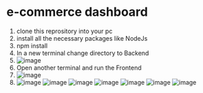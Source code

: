 # e-commerce dashboard
1. clone this reprository into your pc
2. install all the necessary packages like NodeJs
3. npm install
4. In a new terminal change directory to Backend
5. ![image](https://github.com/Rohandutta1/e-commerce-dashboard/assets/136701369/f2c5b92c-c7ec-4c0a-9c26-c1801c87599d)
6. Open another terminal and run the Frontend
7. ![image](https://github.com/Rohandutta1/e-commerce-dashboard/assets/136701369/57fbd30e-249d-4a28-9ff6-f0e079ceb0a4)
8. ![image](https://github.com/Rohandutta1/e-commerce-dashboard/assets/136701369/468b00e0-cd6c-41c5-a779-7e687083fe7a)
![image](https://github.com/Rohandutta1/e-commerce-dashboard/assets/136701369/3594f024-b814-4236-830f-227b404a07c1)
![image](https://github.com/Rohandutta1/e-commerce-dashboard/assets/136701369/5b4ffd06-8391-4a12-a91f-7157ea014342)
![image](https://github.com/Rohandutta1/e-commerce-dashboard/assets/136701369/1e92ac8c-0512-4962-abe7-bc9c7196b417)
![image](https://github.com/Rohandutta1/e-commerce-dashboard/assets/136701369/39e30d42-8d4c-4eac-94b7-960c5e1de36e)
![image](https://github.com/Rohandutta1/e-commerce-dashboard/assets/136701369/51edb498-d949-4804-b29b-e6e004e7358a)
![image](https://github.com/Rohandutta1/e-commerce-dashboard/assets/136701369/f84b5575-3be7-4471-a473-348cc81e476a)










